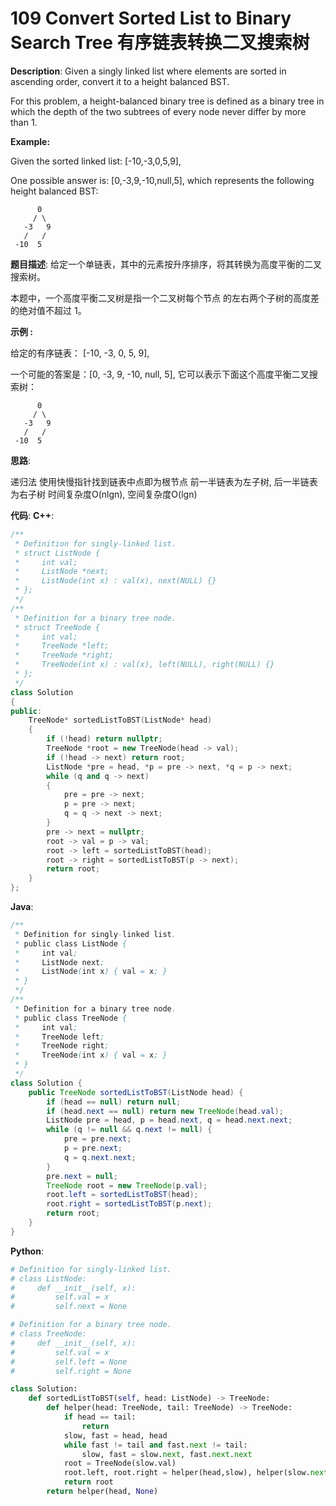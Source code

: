 # 109 Convert Sorted List to Binary Search Tree 有序链表转换二叉搜索树

__Description__:
Given a singly linked list where elements are sorted in ascending order, convert it to a height balanced BST.

For this problem, a height-balanced binary tree is defined as a binary tree in which the depth of the two subtrees of every node never differ by more than 1.

__Example:__

Given the sorted linked list: [-10,-3,0,5,9],

One possible answer is: [0,-3,9,-10,null,5], which represents the following height balanced BST:

```text
      0
     / \
   -3   9
   /   /
 -10  5
```

__题目描述__:
给定一个单链表，其中的元素按升序排序，将其转换为高度平衡的二叉搜索树。

本题中，一个高度平衡二叉树是指一个二叉树每个节点 的左右两个子树的高度差的绝对值不超过 1。

__示例 :__

给定的有序链表： [-10, -3, 0, 5, 9],

一个可能的答案是：[0, -3, 9, -10, null, 5], 它可以表示下面这个高度平衡二叉搜索树：

```text
      0
     / \
   -3   9
   /   /
 -10  5
```

__思路__:

递归法
使用快慢指针找到链表中点即为根节点
前一半链表为左子树, 后一半链表为右子树
时间复杂度O(nlgn), 空间复杂度O(lgn)

__代码__:
__C++__:

```C++
/**
 * Definition for singly-linked list.
 * struct ListNode {
 *     int val;
 *     ListNode *next;
 *     ListNode(int x) : val(x), next(NULL) {}
 * };
 */
/**
 * Definition for a binary tree node.
 * struct TreeNode {
 *     int val;
 *     TreeNode *left;
 *     TreeNode *right;
 *     TreeNode(int x) : val(x), left(NULL), right(NULL) {}
 * };
 */
class Solution 
{
public:
    TreeNode* sortedListToBST(ListNode* head) 
    {
        if (!head) return nullptr;
        TreeNode *root = new TreeNode(head -> val);
        if (!head -> next) return root;
        ListNode *pre = head, *p = pre -> next, *q = p -> next;
        while (q and q -> next)
        {
            pre = pre -> next;
            p = pre -> next;
            q = q -> next -> next;
        }
        pre -> next = nullptr;
        root -> val = p -> val;
        root -> left = sortedListToBST(head);
        root -> right = sortedListToBST(p -> next);
        return root;
    }
};
```

__Java__:

```Java
/**
 * Definition for singly-linked list.
 * public class ListNode {
 *     int val;
 *     ListNode next;
 *     ListNode(int x) { val = x; }
 * }
 */
/**
 * Definition for a binary tree node.
 * public class TreeNode {
 *     int val;
 *     TreeNode left;
 *     TreeNode right;
 *     TreeNode(int x) { val = x; }
 * }
 */
class Solution {
    public TreeNode sortedListToBST(ListNode head) {
        if (head == null) return null;
        if (head.next == null) return new TreeNode(head.val);
        ListNode pre = head, p = head.next, q = head.next.next;
        while (q != null && q.next != null) {
            pre = pre.next;
            p = pre.next;
            q = q.next.next;
        }
        pre.next = null;
        TreeNode root = new TreeNode(p.val);
        root.left = sortedListToBST(head);
        root.right = sortedListToBST(p.next);
        return root;
    }
}
```

__Python__:

```Python
# Definition for singly-linked list.
# class ListNode:
#     def __init__(self, x):
#         self.val = x
#         self.next = None

# Definition for a binary tree node.
# class TreeNode:
#     def __init__(self, x):
#         self.val = x
#         self.left = None
#         self.right = None

class Solution:
    def sortedListToBST(self, head: ListNode) -> TreeNode:
        def helper(head: TreeNode, tail: TreeNode) -> TreeNode:
            if head == tail:
                return
            slow, fast = head, head
            while fast != tail and fast.next != tail:
                slow, fast = slow.next, fast.next.next
            root = TreeNode(slow.val)
            root.left, root.right = helper(head,slow), helper(slow.next,tail)
            return root
        return helper(head, None)
```

